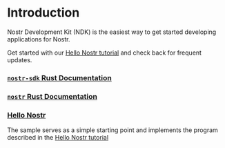 # Introduction

Nostr Development Kit (NDK) is the easiest way to get started developing applications for Nostr. 

Get started with our [Hello Nostr tutorial](/tutorials/hello-nostr) and check back for frequent updates.

### [`nostr-sdk` Rust Documentation](https://docs.rs/nostr-sdk/latest/nostr_sdk/)

### [`nostr` Rust Documentation](https://docs.rs/nostr-sdk/latest/nostr/)

### [Hello Nostr](https://github.com/NostrDevKit/hello-nostr)

The sample serves as a simple starting point and implements the program described in the [Hello Nostr tutorial](/tutorials/hello-nostr)

